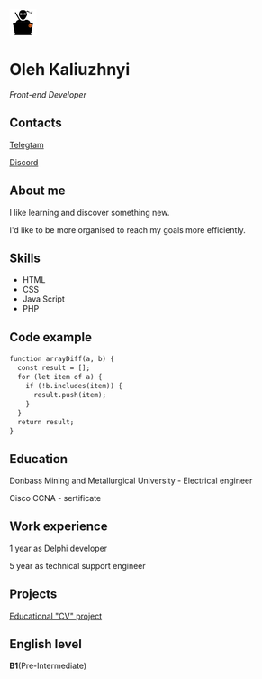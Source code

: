 ![avatar](/assets/images/avatar.png)
# Oleh Kaliuzhnyi
*Front-end Developer*

## Contacts
[Telegtam](https://t.me/k_o_der)

[Discord](https://discordapp.com/users/1014907805397954611/)

## About me
I like learning and discover something new.

I'd like to be more organised to reach my goals more efficiently.


## Skills
* HTML
* CSS
* Java Script
* PHP


## Code example
```
function arrayDiff(a, b) {
  const result = [];
  for (let item of a) {
    if (!b.includes(item)) {
      result.push(item);
    }
  }
  return result;
}
```

## Education
Donbass Mining and Metallurgical University - Electrical engineer

Cisco CCNA - sertificate

## Work experience
1 year as Delphi developer

5 year as technical support engineer


## Projects
[Educational "CV" project](https://github.com/Commandor05/rsschool-cv)

## English level
**B1**(Pre-Intermediate)